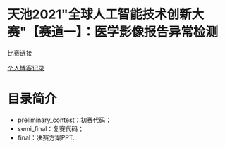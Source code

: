 # 天池2021"全球人工智能技术创新大赛"【赛道一】：医学影像报告异常检测 

[比赛链接](https://tianchi.aliyun.com/competition/entrance/531852/introduction?lang=zh-cn)

[个人博客记录](https://yihaochan.github.io/post/c516f0e3.html#more)

# 目录简介

- preliminary_contest：初赛代码；
- semi_final：复赛代码；
- final：决赛方案PPT.